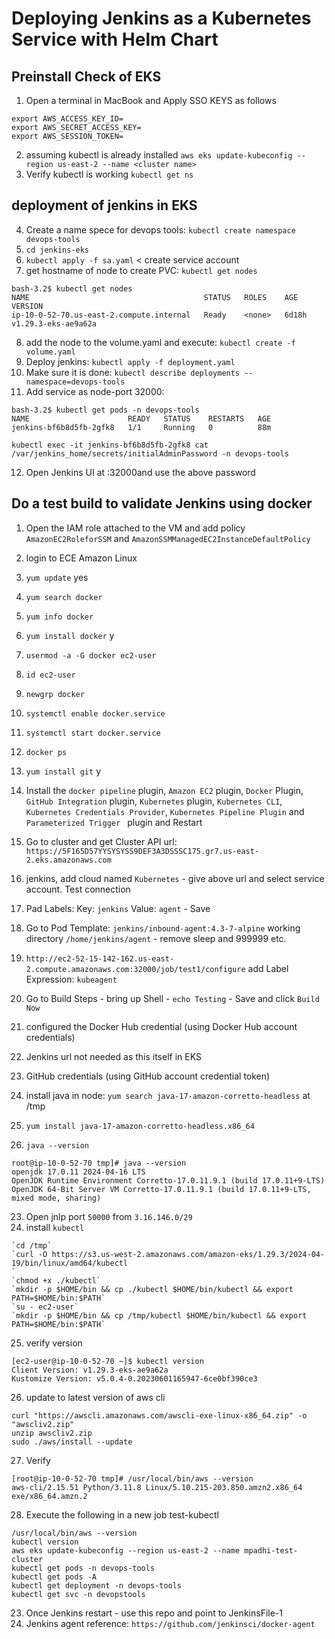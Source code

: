 # Deploying Jenkins as a Kubernetes Service with Helm Chart
## Preinstall Check of EKS

1. Open a terminal in MacBook and Apply SSO KEYS as follows
```
export AWS_ACCESS_KEY_ID=
export AWS_SECRET_ACCESS_KEY=
export AWS_SESSION_TOKEN=
```
2. assuming kubectl is already installed
`aws eks update-kubeconfig --region us-east-2 --name <cluster name>`
3. Verify kubectl is working `kubectl get ns`

## deployment of jenkins in EKS
4. Create a name spece for devops tools: `kubectl create namespace devops-tools`
5. `cd jenkins-eks`
6. `kubectl apply -f sa.yaml` < create service account
7. get hostname of node to create PVC: `kubectl get nodes`
```
bash-3.2$ kubectl get nodes
NAME                                       STATUS   ROLES    AGE     VERSION
ip-10-0-52-70.us-east-2.compute.internal   Ready    <none>   6d18h   v1.29.3-eks-ae9a62a
```
8. add the node to the volume.yaml and execute: `kubectl create -f volume.yaml`
9. Deploy jenkins: `kubectl apply -f deployment.yaml`
10. Make sure it is done: `kubectl describe deployments --namespace=devops-tools`
11. Add service as node-port 32000: 
```
bash-3.2$ kubectl get pods -n devops-tools
NAME                      READY   STATUS    RESTARTS   AGE
jenkins-bf6b8d5fb-2gfk8   1/1     Running   0          88m
```
`kubectl exec -it jenkins-bf6b8d5fb-2gfk8 cat /var/jenkins_home/secrets/initialAdminPassword -n devops-tools`

12. Open Jenkins UI at <Node-PublicIP>:32000and use the above password

## Do a test build to validate Jenkins using docker

1. Open the IAM role  attached to the VM and add policy `AmazonEC2RoleforSSM` and `AmazonSSMManagedEC2InstanceDefaultPolicy`
2. login to ECE Amazon Linux
3. `yum update` yes
4. `yum search docker`
5. `yum info docker`
6. `yum install docker` y
7. `usermod -a -G docker ec2-user`
8. `id ec2-user`
9. `newgrp docker`
10. `systemctl enable docker.service`
11. `systemctl start docker.service`
12. `docker ps`
13. `yum install git` y
14.  Install the `docker pipeline` plugin, `Amazon EC2` plugin, `Docker` Plugin, `GitHub Integration` plugin, `Kubernetes` plugin, `Kubernetes CLI`, `Kubernetes Credentials Provider`, `Kubernetes Pipeline Plugin` and `Parameterized Trigger ` plugin and Restart
15. Go to cluster and get Cluster API url: `https://5F165D57YYSYSYSS9DEF3A3DSSSC175.gr7.us-east-2.eks.amazonaws.com`
16. jenkins, add cloud named `Kubernetes` - give above url and select service account. Test connection
17. Pad Labels: Key: `jenkins` Value: `agent` - Save
18. Go to Pod Template: `jenkins/inbound-agent:4.3-7-alpine` working directory `/home/jenkins/agent` - remove sleep and 999999 etc.
19. `http://ec2-52-15-142-162.us-east-2.compute.amazonaws.com:32000/job/test1/configure` add Label Expression: `kubeagent`
20. Go to Build Steps - bring up Shell - `echo Testing` - Save and click `Build Now`

17. configured the Docker Hub credential (using Docker Hub account credentials)
18. Jenkins url not needed as this itself in EKS
19. GitHub credentials (using GitHub account credential token)
20. install java in node: `yum search java-17-amazon-corretto-headless` at /tmp
21. `yum install java-17-amazon-corretto-headless.x86_64`
22. `java --version`
```
root@ip-10-0-52-70 tmp]# java --version
openjdk 17.0.11 2024-04-16 LTS
OpenJDK Runtime Environment Corretto-17.0.11.9.1 (build 17.0.11+9-LTS)
OpenJDK 64-Bit Server VM Corretto-17.0.11.9.1 (build 17.0.11+9-LTS, mixed mode, sharing)
```
23. Open jnlp port `50000` from `3.16.146.0/29`
24. install `kubectl`
```
`cd /tmp`
`curl -O https://s3.us-west-2.amazonaws.com/amazon-eks/1.29.3/2024-04-19/bin/linux/amd64/kubectl
`
`chmod +x ./kubectl`
`mkdir -p $HOME/bin && cp ./kubectl $HOME/bin/kubectl && export PATH=$HOME/bin:$PATH`
`su - ec2-user`
`mkdir -p $HOME/bin && cp /tmp/kubectl $HOME/bin/kubectl && export PATH=$HOME/bin:$PATH`
```
25. verify version
```
[ec2-user@ip-10-0-52-70 ~]$ kubectl version
Client Version: v1.29.3-eks-ae9a62a
Kustomize Version: v5.0.4-0.20230601165947-6ce0bf390ce3
```
26. update to latest version of aws cli
```
curl "https://awscli.amazonaws.com/awscli-exe-linux-x86_64.zip" -o "awscliv2.zip"
unzip awscliv2.zip
sudo ./aws/install --update
```
27. Verify
```
[root@ip-10-0-52-70 tmp]# /usr/local/bin/aws --version
aws-cli/2.15.51 Python/3.11.8 Linux/5.10.215-203.850.amzn2.x86_64 exe/x86_64.amzn.2
```
28. Execute the following in a new job test-kubectl
```
/usr/local/bin/aws --version
kubectl version
aws eks update-kubeconfig --region us-east-2 --name mpadhi-test-cluster
kubectl get pods -n devops-tools
kubectl get pods -A
kubectl get deployment -n devops-tools
kubectl get svc -n devopstools
```
23. Once Jenkins restart - use this repo and point to JenkinsFile-1
24. Jenkins agent reference: `https://github.com/jenkinsci/docker-agent`
